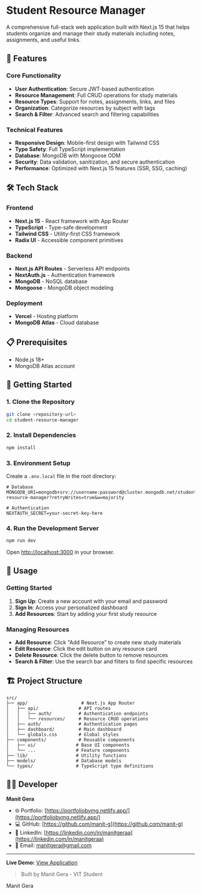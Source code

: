 # Student Resource Manager

A comprehensive full-stack web application built with Next.js 15 that helps students organize and manage their study materials including notes, assignments, and useful links.

## 🚀 Features

### Core Functionality
- **User Authentication**: Secure JWT-based authentication
- **Resource Management**: Full CRUD operations for study materials
- **Resource Types**: Support for notes, assignments, links, and files
- **Organization**: Categorize resources by subject with tags
- **Search & Filter**: Advanced search and filtering capabilities


### Technical Features
- **Responsive Design**: Mobile-first design with Tailwind CSS
- **Type Safety**: Full TypeScript implementation
- **Database**: MongoDB with Mongoose ODM
- **Security**: Data validation, sanitization, and secure authentication
- **Performance**: Optimized with Next.js 15 features (SSR, SSG, caching)

## 🛠️ Tech Stack

### Frontend
- **Next.js 15** - React framework with App Router
- **TypeScript** - Type-safe development
- **Tailwind CSS** - Utility-first CSS framework
- **Radix UI** - Accessible component primitives

### Backend
- **Next.js API Routes** - Serverless API endpoints
- **NextAuth.js** - Authentication framework
- **MongoDB** - NoSQL database
- **Mongoose** - MongoDB object modeling


### Deployment
- **Vercel** - Hosting platform
- **MongoDB Atlas** - Cloud database

## 📋 Prerequisites

- Node.js 18+ 
- MongoDB Atlas account

## 🚀 Getting Started

### 1. Clone the Repository
```bash
git clone <repository-url>
cd student-resource-manager
```

### 2. Install Dependencies
```bash
npm install
```

### 3. Environment Setup
Create a `.env.local` file in the root directory:

```env
# Database
MONGODB_URI=mongodb+srv://username:password@cluster.mongodb.net/student-resource-manager?retryWrites=true&w=majority

# Authentication
NEXTAUTH_SECRET=your-secret-key-here
```

### 4. Run the Development Server
```bash
npm run dev
```

Open [http://localhost:3000](http://localhost:3000) in your browser.

## 📱 Usage

### Getting Started
1. **Sign Up**: Create a new account with your email and password
2. **Sign In**: Access your personalized dashboard
3. **Add Resources**: Start by adding your first study resource

### Managing Resources
- **Add Resource**: Click "Add Resource" to create new study materials
- **Edit Resource**: Click the edit button on any resource card
- **Delete Resource**: Click the delete button to remove resources
- **Search & Filter**: Use the search bar and filters to find specific resources

## 🏗️ Project Structure

```
src/
├── app/                    # Next.js App Router
│   ├── api/               # API routes
│   │   ├── auth/          # Authentication endpoints
│   │   └── resources/     # Resource CRUD operations
│   ├── auth/              # Authentication pages
│   ├── dashboard/         # Main dashboard
│   └── globals.css        # Global styles
├── components/            # Reusable components
│   ├── ui/               # Base UI components
│   └── ...               # Feature components
├── lib/                  # Utility functions
├── models/               # Database models
└── types/                # TypeScript type definitions
```



## 👨‍💻 Developer

**Manit Gera**
- 🌐 Portfolio: [https://portfoliobymg.netlify.app/](https://portfoliobymg.netlify.app/)
- 💻 GitHub: [https://github.com/manit-g](https://github.com/manit-g)
- 💼 LinkedIn: [https://linkedin.com/in/manitgeraa](https://linkedin.com/in/manitgeraa)
- 📧 Email: manitgera@gmail.com

---

**Live Demo:** [View Application](https://studentresourcemanagerbymg.vercel.app)

> Built by Manit Gera - VIT Student



Manit Gera